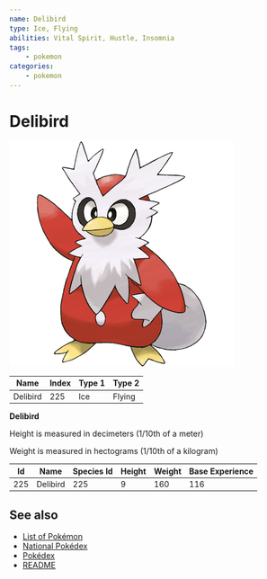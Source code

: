 ```yaml
---
name: Delibird
type: Ice, Flying
abilities: Vital Spirit, Hustle, Insomnia
tags:
    - pokemon
categories:
    - pokemon
---
```


# Delibird


![Delibird](images/225.png)

| **Name** | **Index** | **Type 1** | **Type 2** |
|----|----|----|----|
| Delibird | 225 | Ice | Flying  |

**Delibird** 


Height is measured in decimeters (1/10th of a meter)

Weight is measured in hectograms (1/10th of a kilogram)

| **Id** | **Name** | **Species Id** | **Height** | **Weight** | **Base Experience** |
|--------|----------|----------------|------------|------------|---------------------|
| 225 | Delibird | 225 | 9 | 160 | 116 |


## See also

- [List of Pokémon](../pokemon.md)
- [National Pokédex](../national_pokedex.md)
- [Pokédex](../pokedex.md)
- [README](../README.md)
